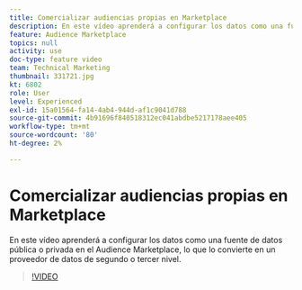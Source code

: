 ```yaml
---
title: Comercializar audiencias propias en Marketplace
description: En este vídeo aprenderá a configurar los datos como una fuente de datos pública o privada en el Audience Marketplace, lo que lo convierte en un proveedor de datos de segundo o tercer nivel.
feature: Audience Marketplace
topics: null
activity: use
doc-type: feature video
team: Technical Marketing
thumbnail: 331721.jpg
kt: 6802
role: User
level: Experienced
exl-id: 15a01564-fa14-4ab4-944d-af1c9041d788
source-git-commit: 4b91696f840518312ec041abdbe5217178aee405
workflow-type: tm+mt
source-wordcount: '80'
ht-degree: 2%

---
```


# Comercializar audiencias propias en Marketplace

En este vídeo aprenderá a configurar los datos como una fuente de datos pública o privada en el Audience Marketplace, lo que lo convierte en un proveedor de datos de segundo o tercer nivel.

>[!VIDEO](https://video.tv.adobe.com/v/331721/?quality=12&learn=on)
